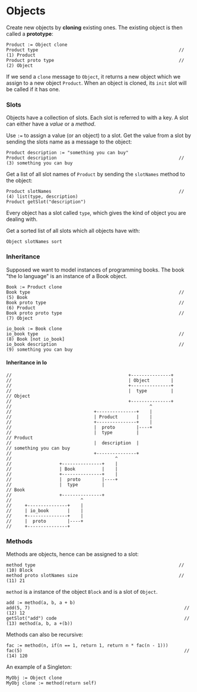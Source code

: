 # Objects

Create new objects by **cloning** existing ones. The existing object is then called a **prototype**:

    Product := Object clone
    Product type                                                     // (1) Product
    Product proto type                                               // (2) Object

If we send a `clone` message to `Object`, it returns a new object which we assign to a new object `Product`.
When an object is cloned, its `init` slot will be called if it has one.

### Slots

Objects have a collection of slots. Each slot is referred to with a key. A slot can either have a _value_ or a
_method_.

Use `:=` to assign a value (or an object) to a slot. Get the value from a slot by sending the slots name as a 
message to the object:

    Product description := "something you can buy"
    Product description                                              // (3) something you can buy

Get a list of all slot names of `Product` by sending the `slotNames` method to the object:

    Product slotNames                                                // (4) list(type, description)
    Product getSlot("description")

Every object has a slot called `type`, which gives the kind of object you are dealing with.

Get a sorted list of all slots which all objects have with:

    Object slotNames sort

### Inheritance

Supposed we want to model instances of programming books. The book "the Io language" is an instance of a Book object.

    Book := Product clone
    Book type                                                        // (5) Book
    Book proto type                                                  // (6) Product
    Book proto proto type                                            // (7) Object

    io_book := Book clone
    io_book type                                                     // (8) Book [not io_book]
    io_book description                                              // (9) something you can buy

#### Inheritance in Io

    //                                            +---------------+
    //                                            | Object        |
    //                                            +---------------+
    //                                            |  type         |       // Object
    //                                            +---------------+
    //                                                    ^
    //                               +---------------+    |
    //                               | Product       |    |
    //                               +---------------+    |
    //                               |  proto        |----+
    //                               |  type         |                    // Product
    //                               |  description  |                    // something you can buy
    //                               +---------------+
    //                                       ^
    //                  +---------------+    |
    //                  | Book          |    |
    //                  +---------------+    |
    //                  |  proto        |----+
    //                  |  type         |                                 // Book
    //                  +---------------+
    //                          ^
    //     +---------------+    |
    //     | io_book       |    |
    //     +---------------+    |
    //     |  proto        |----+
    //     +---------------+

### Methods

Methods are objects, hence can be assigned to a slot:

    method type                                                      // (10) Block
    method proto slotNames size                                      // (11) 21

`method` is a instance of the object `Block` and is a slot of `Object`.

    add := method(a, b, a + b)
    add(5, 7)                                                          // (12) 12
    getSlot("add") code                                                // (13) method(a, b, a +(b))

Methods can also be recursive:

    fac := method(n, if(n == 1, return 1, return n * fac(n - 1)))
    fac(5)                                                             // (14) 120

An example of a Singleton:

    MyObj := Object clone
    MyObj clone := method(return self)


